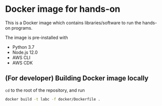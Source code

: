 # Docker image for hands-on

This is a Docker image which contains libraries/software to run the hands-on programs.

The image is pre-installed with

- Python 3.7
- Node.js 12.0
- AWS CLI
- AWS CDK

## (For developer) Building Docker image locally

`cd` to the root of the repository, and run

```bash
docker build -t labc -f docker/Dockerfile .
```
